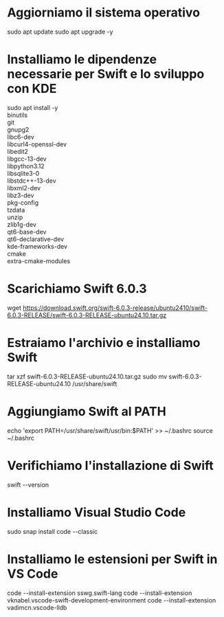 # Aggiorniamo il sistema operativo
sudo apt update
sudo apt upgrade -y

# Installiamo le dipendenze necessarie per Swift e lo sviluppo con KDE
sudo apt install -y \
  binutils \
  git \
  gnupg2 \
  libc6-dev \
  libcurl4-openssl-dev \
  libedit2 \
  libgcc-13-dev \
  libpython3.12 \
  libsqlite3-0 \
  libstdc++-13-dev \
  libxml2-dev \
  libz3-dev \
  pkg-config \
  tzdata \
  unzip \
  zlib1g-dev \
  qt6-base-dev \
  qt6-declarative-dev \
  kde-frameworks-dev \
  cmake \
  extra-cmake-modules

# Scarichiamo Swift 6.0.3
wget https://download.swift.org/swift-6.0.3-release/ubuntu2410/swift-6.0.3-RELEASE/swift-6.0.3-RELEASE-ubuntu24.10.tar.gz

# Estraiamo l'archivio e installiamo Swift
tar xzf swift-6.0.3-RELEASE-ubuntu24.10.tar.gz
sudo mv swift-6.0.3-RELEASE-ubuntu24.10 /usr/share/swift

# Aggiungiamo Swift al PATH
echo 'export PATH=/usr/share/swift/usr/bin:$PATH' >> ~/.bashrc
source ~/.bashrc

# Verifichiamo l'installazione di Swift
swift --version

# Installiamo Visual Studio Code
sudo snap install code --classic

# Installiamo le estensioni per Swift in VS Code
code --install-extension sswg.swift-lang
code --install-extension vknabel.vscode-swift-development-environment
code --install-extension vadimcn.vscode-lldb
